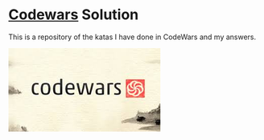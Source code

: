 # [Codewars](https://www.codewars.com) Solution  

This is a repository of the katas I have done in CodeWars and my answers.  

![picture](images.jpg)

